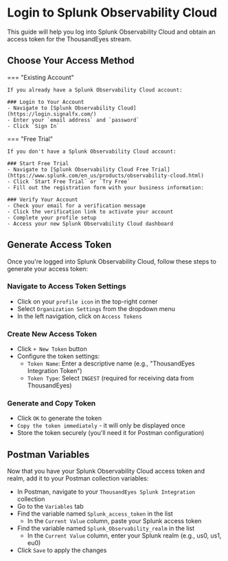 # Login to Splunk Observability Cloud

This guide will help you log into Splunk Observability Cloud and obtain an access token for the ThousandEyes stream.

## Choose Your Access Method

=== "Existing Account"

    If you already have a Splunk Observability Cloud account:
    
    ### Login to Your Account
    - Navigate to [Splunk Observability Cloud](https://login.signalfx.com/)
    - Enter your `email address` and `password`
    - Click `Sign In`

=== "Free Trial"

    If you don't have a Splunk Observability Cloud account:
    
    ### Start Free Trial
    - Navigate to [Splunk Observability Cloud Free Trial](https://www.splunk.com/en_us/products/observability-cloud.html)
    - Click `Start Free Trial` or `Try Free`
    - Fill out the registration form with your business information:
    
    ### Verify Your Account
    - Check your email for a verification message
    - Click the verification link to activate your account
    - Complete your profile setup
    - Access your new Splunk Observability Cloud dashboard

## Generate Access Token

Once you're logged into Splunk Observability Cloud, follow these steps to generate your access token:

### Navigate to Access Token Settings
- Click on your `profile icon` in the top-right corner
- Select `Organization Settings` from the dropdown menu
- In the left navigation, click on `Access Tokens`

### Create New Access Token
- Click `+ New Token` button
- Configure the token settings:
    - `Token Name`: Enter a descriptive name (e.g., "ThousandEyes Integration Token")
    - `Token Type`: Select `INGEST` (required for receiving data from ThousandEyes)

### Generate and Copy Token
- Click `OK` to generate the token
- `Copy the token immediately` - it will only be displayed once
- Store the token securely (you'll need it for Postman configuration)

## Postman Variables

Now that you have your Splunk Observability Cloud access token and realm, add it to your Postman collection variables:

- In Postman, navigate to your `ThousandEyes Splunk Integration` collection
- Go to the `Variables` tab
- Find the variable named `Splunk_access_token` in the list
    - In the `Current Value` column, paste your Splunk access token
- Find the variable named `Splunk_Observability_realm` in the list
    - In the `Current Value` column, enter your Splunk realm (e.g., us0, us1, eu0)
- Click `Save` to apply the changes
